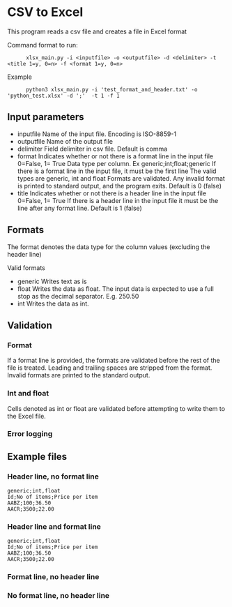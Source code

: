 # CSV to Excel

This program reads a csv file and creates a file in Excel format

Command format to run:
```
      xlsx_main.py -i <inputfile> -o <outputfile> -d <delimiter> -t <title 1=y, 0=n> -f <format 1=y, 0=n>
```
Example  
```      
      python3 xlsx_main.py -i 'test_format_and_header.txt' -o 'python_test.xlsx' -d ';'  -t 1 -f 1
```

## Input parameters
* inputfile   Name of the input file. Encoding is ISO-8859-1
* outputfile  Name of the output file    
* delimiter   Field delimiter in csv file. 
              Default is comma
* format      Indicates whether or not there is a format line in the input file 0=False, 1= True
              Data type per column. Ex generic;int;float;generic
              If there is a format line in the input file, it must be the first line
              The valid types are generic, int and float
              Formats are validated. Any invalid format is printed to standard output, and the 
              program exits.
              Default is 0 (false)
* title       Indicates whether or not there is a header line in the input file 0=False, 1= True
              If there is a header line in the input file it must be the line after any format line.
              Default is 1 (false)
## Formats
The format denotes the data type for the column values (excluding the header line)

Valid formats
* generic     Writes text as is
* float       Writes the data as float. The input data is expected to use a full stop as the decimal separator. E.g. 250.50
* int         Writes the data as int. 

## Validation
### Format 
If a format line is provided, the formats are validated before the rest of the file is treated. Leading and trailing spaces are stripped from the format.
Invalid formats are printed to the standard output. 

### Int and float
Cells denoted as int or float are validated before attempting to write them to the Excel file.

### Error logging


## Example files
      
### Header line, no format line
```
generic;int,float
Id;No of items;Price per item
AABZ;100;36.50
AACR;3500;22.00

```
      
### Header line and format line
```
generic;int,float  
Id;No of items;Price per item  
AABZ;100;36.50  
AACR;3500;22.00  
```
      
### Format line, no header line
      
      
### No format line, no header line
      
      
